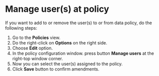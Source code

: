 # Manage user\(s\) at policy

If you want to add to or remove the user\(s\) to or from  data policy, do the following steps:

1. Go to the **Policies** view.
2. Do the right-click on **Options** on the right side.
3. Choose **Edit** option.
4. In the policy configuration window. press button **Manage users** at the right-top window corner. 
5. Now you can select the user\(s\) assigned to the policy.
6. Click **Save** button to confirm amendments. 


